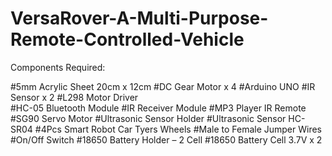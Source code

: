 # VersaRover-A-Multi-Purpose-Remote-Controlled-Vehicle

Components Required:

#5mm Acrylic Sheet 20cm x 12cm 
#DC Gear Motor x 4 
#Arduino UNO 
#IR Sensor x 2 
#L298 Motor Driver  
#HC-05 Bluetooth Module
#IR Receiver Module
#MP3 Player IR Remote
#SG90 Servo Motor
#Ultrasonic Sensor Holder
#Ultrasonic Sensor HC-SR04
#4Pcs Smart Robot Car Tyers Wheels
#Male to Female Jumper Wires
#On/Off Switch
#18650 Battery Holder – 2 Cell
#18650 Battery Cell 3.7V x 2
